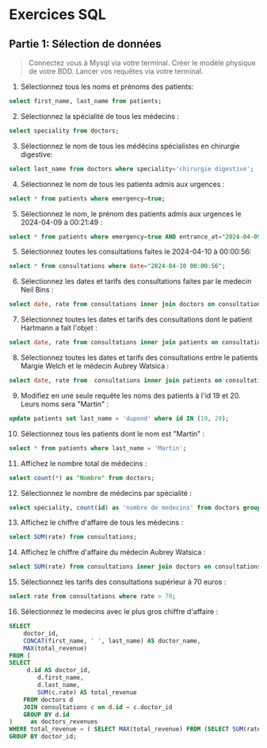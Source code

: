 
# Exercices SQL

## Partie 1: Sélection de données

> Connectez vous à Mysql via votre terminal.
> Créer le modèle physique de votre BDD.
> Lancer vos requêtes via votre terminal.

1. Sélectionnez tous les noms et prénoms des patients:

```sql
select first_name, last_name from patients;
```

2. Sélectionnez la spécialité de tous les médecins :

```sql
select speciality from doctors;
```

3. Sélectionnez le nom de tous les médécins spécialistes en chirurgie digestive:

```sql
select last_name from doctors where speciality='chirurgie digestive';
```

4. Sélectionnez le nom de tous les patients admis aux urgences :

```sql
select * from patients where emergency=true;
```

5. Sélectionnez le nom, le prénom des patients admis aux urgences le 2024-04-09 à 00:21:49 :

```sql
select * from patients where emergency=true AND entrance_at="2024-04-09 00:21:49";
```

5. Sélectionnez toutes les consultations faites le 2024-04-10 à 00:00:56:

```sql
select * from consultations where date="2024-04-10 00:00:56";
```

6. Sélectionnez les dates et tarifs des consultations faites par le medecin Neil Bins :

```sql
select date, rate from consultations inner join doctors on consultations.medecin_id = medecins.id where medecins.last_name='Bins';
```

7. Sélectionnez toutes les dates et tarifs des consultations dont le patient Hartmann a fait l'objet :

```sql
select date, rate from consultations inner join patients on consultations.patient_id = patients.id where patients.last_name='Hartmann';
```

8. Sélectionnez toutes les dates et tarifs des consultations entre le patients Margie Welch et le médecin Aubrey Watsica :

```sql
select date, rate from  consultations inner join patients on consultations.patient_id=patients.id inner join doctors on consultations.medecin_id=medecins.id where patients.last_name='Welch' and medecins.last_name='Watsica';
```

9. Modifiez en une seule requête les noms des patients à l'id 19 et 20. Leurs noms sera "Martin" :
    
```sql
update patients set last_name = 'dupond' where id IN (19, 20);
```

10. Sélectionnez tous les patients dont le nom est "Martin" :
    
```sql
select * from patients where last_name = 'Martin';
```

11. Affichez le nombre total de médecins :
    
```sql
select count(*) as "Nombre" from doctors;
```

12. Sélectionnez le nombre de médecins par spécialité :
    
```sql
select speciality, count(id) as 'nombre de medecins' from doctors group by speciality;
```

13. Affichez le chiffre d'affaire de tous les médecins :
    
```sql
select SUM(rate) from consultations;
```

14. Affichez le chiffre d'affaire du médecin Aubrey Watsica :
    
```sql
select SUM(rate) from consultations inner join doctors on consultations.medecin_id=medecins.id where last_name='Watsica';
```

15. Sélectionnez les tarifs des consultations supérieur à 70 euros :
    
```sql
select rate from consultations where rate > 70;
```

16. Sélectionnez le medecins avec le plus gros chiffre d'affaire :
    
```sql
SELECT 
    doctor_id,
    CONCAT(first_name, ' ', last_name) AS doctor_name,
    MAX(total_revenue)
FROM (
SELECT 
     d.id AS doctor_id,
        d.first_name,
        d.last_name,
        SUM(c.rate) AS total_revenue
    FROM doctors d 
    JOIN consultations c on d.id = c.doctor_id
	GROUP BY d.id
)     as doctors_revenues
WHERE total_revenue = ( SELECT MAX(total_revenue) FROM (SELECT SUM(rate) AS total_revenue FROM consultations GROUP BY doctor_id) AS total_revenues)
GROUP BY doctor_id;
```


